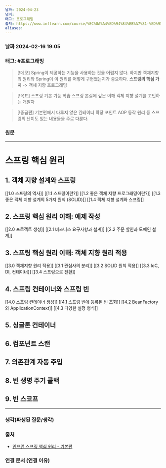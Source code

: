 ```yaml
---
날짜: 2024-04-23
넘버: 
태그: 프로그래밍
출처: https://www.inflearn.com/course/%EC%8A%A4%ED%94%84%EB%A7%81-%ED%95%B5%EC%8B%AC-%EC%9B%90%EB%A6%AC-%EA%B8%B0%EB%B3%B8%ED%8E%B8/dashboard
aliases:
---
```

### 날짜  2024-02-16 19:05

### 태그: #프로그래밍 

>[!메모]
> Spring이 제공하는 기능을 사용하는 것을 어렵지 않다. 하지만 객체지향의 원리와 Spring이 이 원리를 어떻게 구현했는지가 중요하다.
> **스프링의 핵심 가치** -> 객체 지향 프로그래밍

> [!목표]
> 스프링 기본 기능 학습
> 스프링 본질에 깊은 이해
> 객체 지향 설계를 고민하는 개발자

> [!중급편]
> 기본편에서 다루지 않은 컨테이너 확장 포인트
> AOP 동작 원리 등
> 스프링의 난이도 있는 내용들을 주로 다룬다.
### 원문
---
# 스프링 핵심 원리
## 1. 객체 지향 설계와 스프링
[[1.0 스프링의 역사]]
[[1.1 스프링이란?]]
[[1.2 좋은 객체 지향 프로그래밍이란?]]
[[1.3 좋은 객체 지향 설계의 5가지 원칙 (SOLID)]]
[[1.4 객체 지향 설계와 스프링]]
## 2. 스프링 핵심 원리 이해: 예제 작성
[[2.0 프로젝트 생성]]
[[2.1 비즈니스 요구사항과 설계]]
[[2.2 주문 할인과 도메인 설계]]
## 3. 스프링 핵심 원리 이해: 객체 지향 원리 적용
[[3.0 객체지향 원리 적용]]
[[3.1 관심사의 분리]]
[[3.2 SOLID 원칙 적용]]
[[3.3 IoC, DI, 컨테이너]]
[[3.4 스프링으로 전환]]
## 4. 스프링 컨테이너와 스프링 빈
[[4.0 스프링 컨테이너 생성]]
[[4.1 스프링 빈에 등록된 빈 조회]]
[[4.2 BeanFactory와 ApplicationContext]]
[[4.3 다양한 설정 형식]]
## 5. 싱글톤 컨테이너

## 6. 컴포넌트 스캔
## 7. 의존관계 자동 주입
## 8. 빈 생명 주기 콜백
## 9. 빈 스코프

---
### 생각(파생된 질문/생각)

### 출처
- [인프런 스프링 핵심 원리 - 기본편](https://www.inflearn.com/course/%EC%8A%A4%ED%94%84%EB%A7%81-%ED%95%B5%EC%8B%AC-%EC%9B%90%EB%A6%AC-%EA%B8%B0%EB%B3%B8%ED%8E%B8/dashboard)

### 연결 문서 (연결 이유)
